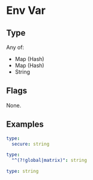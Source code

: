 # Env Var



## Type

Any of:

* Map (Hash)
* Map (Hash)
* String

## Flags

None.


## Examples

```yaml
type:
  secure: string
```

```yaml
type:
  "^(?!global|matrix)": string
```

```yaml
type: string

```
